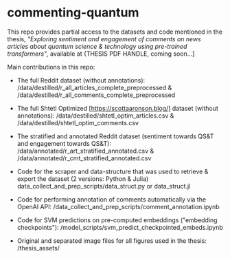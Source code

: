 # commenting-quantum

This repo provides partial access to the datasets and code mentioned in the thesis, _"Exploring sentiment and engagement of comments on news articles about quantum science & technology using pre-trained transformers"_, available at {THESIS PDF HANDLE, coming soon...]

Main contributions in this repo:
- The full Reddit dataset (without annotations):
/data/destilled/r_all_articles_complete_preprocessed & /data/destilled/r_all_comments_complete_preprocessed

- The full Shtetl Optimized [https://scottaaronson.blog/] dataset (without annotations):
/data/destilled/shtetl_optim_articles.csv & /data/destilled/shtetl_optim_comments.csv

- The stratified and annotated Reddit dataset (sentiment towards QS&T and engagement towards QS&T):
/data/annotated/r_art_stratified_annotated.csv & /data/annotated/r_cmt_stratified_annotated.csv

- Code for the scraper and data-structure that was used to retrieve & export the dataset (2 versions: Python & Julia)
data_collect_and_prep_scripts/data_struct.py or data_struct.jl

- Code for performing annotation of comments automatically via the OpenAI API:
/data_collect_and_prep_scripts/comment_annotation.ipynb

- Code for SVM predictions on pre-computed embeddings ("embedding checkpoints"):
/model_scripts/svm_predict_checkpointed_embeds.ipynb

- Original and separated image files for all figures used in the thesis:
/thesis_assets/

